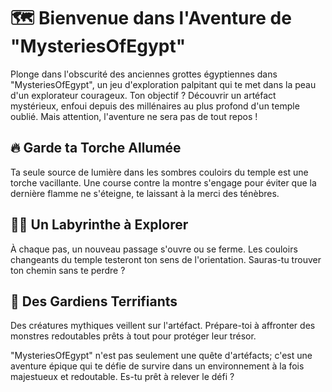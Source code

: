 # 🗺️ Bienvenue dans l'Aventure de "MysteriesOfEgypt"
Plonge dans l'obscurité des anciennes grottes égyptiennes dans "MysteriesOfEgypt", un jeu d'exploration palpitant qui te met dans la peau d'un explorateur courageux. Ton objectif ? Découvrir un artéfact mystérieux, enfoui depuis des millénaires au plus profond d'un temple oublié. Mais attention, l'aventure ne sera pas de tout repos !

## 🔥 Garde ta Torche Allumée
Ta seule source de lumière dans les sombres couloirs du temple est une torche vacillante. Une course contre la montre s'engage pour éviter que la dernière flamme ne s'éteigne, te laissant à la merci des ténèbres.

## 🏃‍♂️ Un Labyrinthe à Explorer
À chaque pas, un nouveau passage s'ouvre ou se ferme. Les couloirs changeants du temple testeront ton sens de l'orientation. Sauras-tu trouver ton chemin sans te perdre ?

## 🐍 Des Gardiens Terrifiants 
Des créatures mythiques veillent sur l'artéfact. Prépare-toi à affronter des monstres redoutables prêts à tout pour protéger leur trésor.

"MysteriesOfEgypt" n'est pas seulement une quête d'artéfacts; c'est une aventure épique qui te défie de survire dans un environnement à la fois majestueux et redoutable. Es-tu prêt à relever le défi ?

